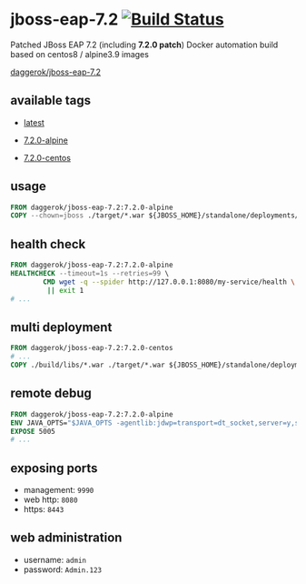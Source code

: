 # jboss-eap-7.2 [![Build Status](https://travis-ci.org/daggerok/jboss-eap-7.2.svg?branch=master)](https://travis-ci.org/daggerok/jboss-eap-7.2)
Patched JBoss EAP 7.2 (including __7.2.0 patch__) Docker automation build based on centos8 / alpine3.9 images

[daggerok/jboss-eap-7.2](https://hub.docker.com/r/daggerok/jboss-eap-7.2/)

## available tags

- [latest](https://github.com/daggerok/jboss-eap-7.2/blob/master/Dockerfile)

- [7.2.0-alpine](https://github.com/daggerok/jboss-eap-7.2/blob/7.2.0-alpine/Dockerfile)
- [7.2.0-centos](https://github.com/daggerok/jboss-eap-7.2/blob/7.2.0-centos/Dockerfile)

## usage

```Dockerfile
FROM daggerok/jboss-eap-7.2:7.2.0-alpine
COPY --chown=jboss ./target/*.war ${JBOSS_HOME}/standalone/deployments/my-service.war
```

## health check

```Dockerfile
FROM daggerok/jboss-eap-7.2:7.2.0-alpine
HEALTHCHECK --timeout=1s --retries=99 \
        CMD wget -q --spider http://127.0.0.1:8080/my-service/health \
         || exit 1
# ...
```

## multi deployment

```Dockerfile
FROM daggerok/jboss-eap-7.2:7.2.0-centos
# ...
COPY ./build/libs/*.war ./target/*.war ${JBOSS_HOME}/standalone/deployments/
```

## remote debug

```Dockerfile
FROM daggerok/jboss-eap-7.2:7.2.0-alpine
ENV JAVA_OPTS="$JAVA_OPTS -agentlib:jdwp=transport=dt_socket,server=y,suspend=n,address=5005"
EXPOSE 5005
# ...
```

## exposing ports

- management: `9990`
- web http: `8080`
- https: `8443`

## web administration

- username: `admin`
- password: `Admin.123`

<!--
git tag 7.2.0-centos
git push origin --tags --force
-->
